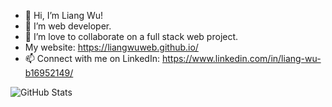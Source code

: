 - 👋 Hi, I’m Liang Wu! 
- 👀 I’m web developer.
- 💞️ I’m love to collaborate on a full stack web project.
- My website: https://liangwuweb.github.io/
- 📫 Connect with me on LinkedIn: https://www.linkedin.com/in/liang-wu-b16952149/

<!---
liangwuweb/liangwuweb is a ✨ special ✨ repository because its `README.md` (this file) appears on your GitHub profile.
You can click the Preview link to take a look at your changes.
--->
![GitHub Stats](https://github-readme-stats.vercel.app/api?username=liangwuweb&theme=radical)
